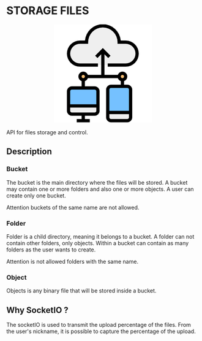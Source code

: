 # STORAGE FILES

<p align="center">
  <img src="https://raw.githubusercontent.com/algab/storage-files/updates/logo.png">
</p>

API for files storage and control.

## Description

### Bucket

The bucket is the main directory where the files will be stored. A bucket may contain one or more folders and also one or more objects. A user can create only one bucket.

Attention buckets of the same name are not allowed.

### Folder

Folder is a child directory, meaning it belongs to a bucket. A folder can not contain other folders, only objects. Within a bucket can contain as many folders as the user wants to create.

Attention is not allowed folders with the same name.

### Object

Objects is any binary file that will be stored inside a bucket.


## Why SocketIO ?

The socketIO is used to transmit the upload percentage of the files. From the user's nickname, it is possible to capture the percentage of the upload.

